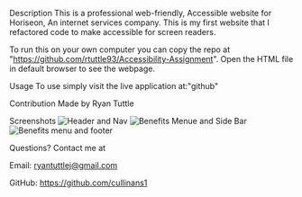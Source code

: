 Description
This is a professional web-friendly, Accessible website for Horiseon, An internet services company.   This is my first website that I refactored code to make accessible for screen readers. 


To run this on your own computer you can copy the repo at "https://github.com/rtuttle93/Accessibility-Assignment". Open the HTML file in default browser to see the webpage.

Usage
To use simply visit the live application at:"github"

Contribution
Made by Ryan Tuttle

Screenshots
![Header and Nav](https://user-images.githubusercontent.com/82906399/120113216-7eda3300-c147-11eb-842a-54a106207915.PNG)
![Benefits Menue and Side Bar](https://user-images.githubusercontent.com/82906399/120113245-987b7a80-c147-11eb-8070-f9c88ea27929.PNG)
![Benefits menu and footer](https://user-images.githubusercontent.com/82906399/120113210-78e45200-c147-11eb-98d0-7b441ab9dc56.PNG)




Questions?
Contact me at

Email: ryantuttlej@gmail.com

GitHub: https://github.com/cullinans1
